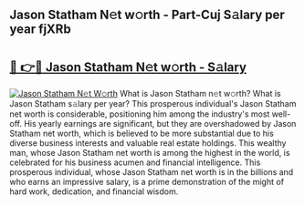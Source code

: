 ## Jason Statham N𝚎t w𝚘rth - Part-Cuj S𝚊lary per year fjXRb

# <h2><a href="http://gc11j59.nevu.top/?p=Jason+Statham">🔗 👉🔴 Jason Statham N𝚎t w𝚘rth - S𝚊lary</a></h2>

[![Jason Statham N𝚎t W𝚘rth](https://i.imgur.com/Oavwk0R.jpeg)](http://gc11j59.nevu.top/?p=Jason+Statham)
What is Jason Statham n𝚎t w𝚘rth? What is Jason Statham s𝚊lary per year?
This prosperous individual's Jason Statham net worth is considerable, positioning him among the industry's most well-off. His yearly earnings are significant, but they are overshadowed by Jason Statham net worth, which is believed to be more substantial due to his diverse business interests and valuable real estate holdings. This wealthy man, whose Jason Statham net worth is among the highest in the world, is celebrated for his business acumen and financial intelligence. This prosperous individual, whose Jason Statham net worth is in the billions and who earns an impressive salary, is a prime demonstration of the might of hard work, dedication, and financial wisdom.
